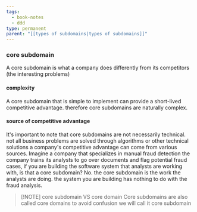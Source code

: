 ```yaml
---
tags:
  - book-notes
  - ddd
type: permanent
parent: "[[types of subdomains|types of subdomains]]"
---
```

### **core subdomain** 
A core subdomain is what a company does differently from its competitors (the interesting problems)

#### complexity 
A core subdomain that is simple to implement can provide a short-lived competitive advantage. therefore core subdomains are naturally complex.

#### source of competitive advantage
It's important to note that core subdomains are not necessarily technical. not all business problems are solved through algorithms or other technical solutions a company's competitive advantage can come from various sources. 
Imagine a company that specializes in manual fraud detection the company trains its analysts to go over documents and flag potential fraud cases, if you are building the software system that analysts are working with, is that a core subdomain? No. the core subdomain is the work the analysts are doing. the system you are building has nothing to do with the fraud analysis.


> [!NOTE] core subdomain VS core domain
> Core subdomains are also called core domains to avoid confusion we will call it core subdomain 
